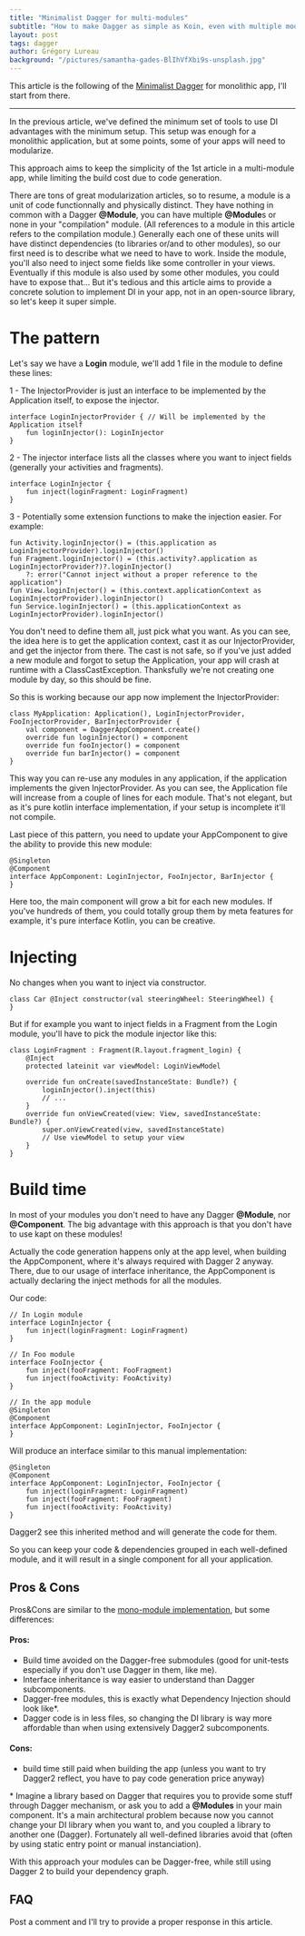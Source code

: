 ```yaml
---
title: "Minimalist Dagger for multi-modules"
subtitle: "How to make Dagger as simple as Koin, even with multiple modules."
layout: post
tags: dagger
author: Grégory Lureau
background: "/pictures/samantha-gades-BlIhVfXbi9s-unsplash.jpg"
---
```


This article is the following of the [Minimalist Dagger](/2020/04/12/Minimalist-Dagger) for monolithic app, I'll start from there.

---

In the previous article, we've defined the minimum set of tools to use DI advantages with the minimum setup.
This setup was enough for a monolithic application, but at some points, some of your apps will need to modularize.

This approach aims to keep the simplicity of the 1st article in a multi-module app, while limiting the build cost due to code generation.

There are tons of great modularization articles, so to resume, a module is a unit of code functionnally and physically distinct.
They have nothing in common with a Dagger **@Module**, you can have multiple **@Module**s or none in your "compilation" module. (All references to a module in this article refers to the compilation module.)
Generally each one of these units will have distinct dependencies (to libraries or/and to other modules), so our first need is to describe 
what we need to have to work. 
Inside the module, you'll also need to inject some fields like some controller in your views. 
Eventually if this module is also used by some other modules, you could have to expose that... But it's tedious and this article aims to provide a concrete solution to implement DI in your app, not in an open-source library, so let's keep it super simple.

# The pattern

Let's say we have a **Login** module, we'll add 1 file in the module to define these lines:

1 - The InjectorProvider is just an interface to be implemented by the Application itself, to expose the injector.

	interface LoginInjectorProvider { // Will be implemented by the Application itself
		fun loginInjector(): LoginInjector
	}

2 - The injector interface lists all the classes where you want to inject fields (generally your activities and fragments).

	interface LoginInjector {
		fun inject(loginFragment: LoginFragment)
	}

3 - Potentially some extension functions to make the injection easier. For example:

	fun Activity.loginInjector() = (this.application as LoginInjectorProvider).loginInjector()
	fun Fragment.loginInjector() = (this.activity?.application as LoginInjectorProvider?)?.loginInjector()
		?: error("Cannot inject without a proper reference to the application")
	fun View.loginInjector() = (this.context.applicationContext as LoginInjectorProvider).loginInjector()
	fun Service.loginInjector() = (this.applicationContext as LoginInjectorProvider).loginInjector()

You don't need to define them all, just pick what you want. As you can see, the idea here is to get the application context, cast it as our InjectorProvider, and get the injector from there. The cast is not safe, so if you've just added a new module and forgot to setup the Application, your app will crash at runtime with a ClassCastException. Thanksfully we're not creating one module by day, so this should be fine.

So this is working because our app now implement the InjectorProvider:

    class MyApplication: Application(), LoginInjectorProvider, FooInjectorProvider, BarInjectorProvider {
	    val component = DaggerAppComponent.create()
	    override fun loginInjector() = component
	    override fun fooInjector() = component
	    override fun barInjector() = component
	}

This way you can re-use any modules in any application, if the application implements the given InjectorProvider. 
As you can see, the Application file will increase from a couple of lines for each module. 
That's not elegant, but as it's pure kotlin interface implementation, if your setup is incomplete it'll not compile.

Last piece of this pattern, you need to update your AppComponent to give the ability to provide this new module:

	@Singleton
	@Component
	interface AppComponent: LoginInjector, FooInjector, BarInjector {
	}

Here too, the main component will grow a bit for each new modules. If you've hundreds of them, you could totally group them by meta features for example, it's pure interface Kotlin, you can be creative.


# Injecting

No changes when you want to inject via constructor.

	class Car @Inject constructor(val steeringWheel: SteeringWheel) {
	}

But if for example you want to inject fields in a Fragment from the Login module, you'll have to pick the module injector like this:

	class LoginFragment : Fragment(R.layout.fragment_login) {
	    @Inject
	    protected lateinit var viewModel: LoginViewModel
	 
        override fun onCreate(savedInstanceState: Bundle?) {
	        loginInjector().inject(this)
	        // ...
	    }
	    override fun onViewCreated(view: View, savedInstanceState: Bundle?) {
	        super.onViewCreated(view, savedInstanceState)
	        // Use viewModel to setup your view
	    }
	}

# Build time

In most of your modules you don't need to have any Dagger **@Module**, nor **@Component**.
The big advantage with this approach is that you don't have to use kapt on these modules!

Actually the code generation happens only at the app level, when building the AppComponent, where it's always required with Dagger 2 anyway.
There, due to our usage of interface inheritance, the AppComponent is actually declaring the inject methods for all the modules.

Our code:

	// In Login module
	interface LoginInjector {
		fun inject(loginFragment: LoginFragment)
	}
	
	// In Foo module
	interface FooInjector { 
		fun inject(fooFragment: FooFragment)
		fun inject(fooActivity: FooActivity)
	}
	
	// In the app module
	@Singleton
	@Component
	interface AppComponent: LoginInjector, FooInjector {
	}

Will produce an interface similar to this manual implementation:

	@Singleton
	@Component
	interface AppComponent: LoginInjector, FooInjector {
		fun inject(loginFragment: LoginFragment)
		fun inject(fooFragment: FooFragment)
		fun inject(fooActivity: FooActivity)
	}

Dagger2 see this inherited method and will generate the code for them.

So you can keep your code & dependencies grouped in each well-defined module, and it will result in a single component for all your application.


## Pros & Cons

Pros&Cons are similar to the [mono-module implementation](/2020/04/12/Minimalist-Dagger), but some differences:

#### Pros:
- Build time avoided on the Dagger-free submodules (good for unit-tests especially if you don't use Dagger in them, like me).
- Interface inheritance is way easier to understand than Dagger subcomponents.
- Dagger-free modules, this is exactly what Dependency Injection should look like\*.
- Dagger code is in less files, so changing the DI library is way more affordable than when using extensively Dagger2 subcomponents.

#### Cons:
- build time still paid when building the app (unless you want to try Dagger2 reflect, you have to pay code generation price anyway)

\* Imagine a library based on Dagger that requires you to provide some stuff through Dagger mechanism, or ask you to add a **@Modules** in your main component.
It's a main architectural problem because now you cannot change your DI library when you want to, and you coupled a library to another one (Dagger).
Fortunately all well-defined libraries avoid that (often by using static entry point or manual instanciation).

With this approach your modules can be Dagger-free, while still using Dagger 2 to build your dependency graph.

## FAQ

Post a comment and I'll try to provide a proper response in this article.

